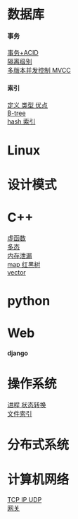 # 数据库<br/>
#### 事务<br/>
[事务+ACID](https://github.com/3151731373/common_knowledge/blob/master/database/%E4%BA%8B%E7%89%A9%2BACID)<br/>
[隔离级别](https://github.com/3151731373/common_knowledge/blob/master/database/%E9%9A%94%E7%A6%BB%E7%BA%A7%E5%88%AB)<br/>
[多版本并发控制 MVCC](https://github.com/3151731373/common_knowledge/blob/master/database/%E5%A4%9A%E7%89%88%E6%9C%AC%E5%B9%B6%E5%8F%91%E6%8E%A7%E5%88%B6%EF%BC%88MVCC%EF%BC%89)<br/>
#### 索引<br/>
[定义 类型 优点](https://github.com/3151731373/common_knowledge/blob/master/database/%E5%AE%9A%E4%B9%89%20%E7%B1%BB%E5%9E%8B%20%E4%BC%98%E7%82%B9)<br/>
[B-tree]()<br/>
[hash 索引](https://github.com/3151731373/common_knowledge/blob/master/database/hash%20%E7%B4%A2%E5%BC%95)<br/>

# Linux<br/>

# 设计模式<br/>

# C++<br/>
[虚函数]()<br/>
[多态]()<br/>
[内存泄漏]()<br/>
[map 红黑树]()<br/>
[vector]()<br/>

# python<br/>

# Web<br/>
#### django<br/>

# 操作系统<br/>
[进程 状态转换]()<br/>
[文件索引]()<br/>

# 分布式系统<br/>

# 计算机网络<br/>
[TCP IP UDP]()<br/>
[网关]()<br/>
